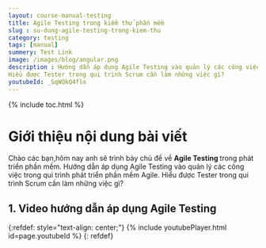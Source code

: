 ```yaml
---
layout: course-manual-testing
title: Agile Testing trong kiểm thử phần mềm
slug : su-dung-agile-testing-trong-kiem-thu
category: testing
tags: [manual]
summery: Test Link
image: /images/blog/angular.png
description : Hướng dẫn áp dụng Agile Testing vào quản lý các công việc trong qui trình phát triển phần mềm Agile.
Hiểu được Tester trong qui trình Scrum cần làm những việc gì?
youtubeId: _SqWQkQ4flo
---
```


{% include toc.html %}

# **Giới thiệu nội dung bài viết**

Chào các bạn,hôm nay anh sẽ trình bày chủ đề về <b> Agile Testing </b> trong phát triển phần mềm. Hướng dẫn áp dụng Agile Testing vào quản lý các công việc trong qui trình phát triển phần mềm Agile. Hiểu được Tester trong qui trình Scrum cần làm những việc gì?


## **1. Video hướng dẫn áp dụng Agile Testing**

{:refdef: style="text-align: center;"}
{% include youtubePlayer.html id=page.youtubeId %}
{: refdef}



